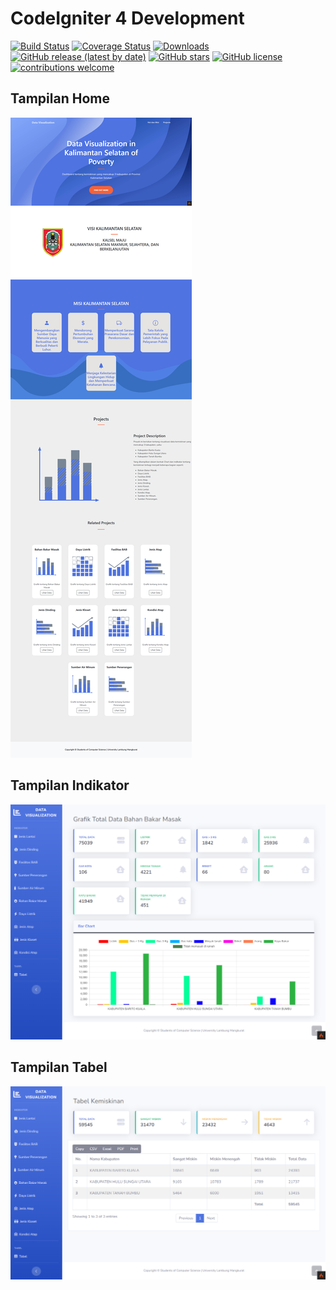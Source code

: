 # CodeIgniter 4 Development

[![Build Status](https://github.com/codeigniter4/CodeIgniter4/workflows/PHPUnit/badge.svg)](https://github.com/codeigniter4/CodeIgniter4/actions?query=workflow%3A%22PHPUnit%22)
[![Coverage Status](https://coveralls.io/repos/github/codeigniter4/CodeIgniter4/badge.svg?branch=develop)](https://coveralls.io/github/codeigniter4/CodeIgniter4?branch=develop)
[![Downloads](https://poser.pugx.org/codeigniter4/framework/downloads)](https://packagist.org/packages/codeigniter4/framework)
[![GitHub release (latest by date)](https://img.shields.io/github/v/release/codeigniter4/CodeIgniter4)](https://packagist.org/packages/codeigniter4/framework)
[![GitHub stars](https://img.shields.io/github/stars/codeigniter4/CodeIgniter4)](https://packagist.org/packages/codeigniter4/framework)
[![GitHub license](https://img.shields.io/github/license/codeigniter4/CodeIgniter4)](https://github.com/codeigniter4/CodeIgniter4/blob/develop/LICENSE)
[![contributions welcome](https://img.shields.io/badge/contributions-welcome-brightgreen.svg?style=flat)](https://github.com/codeigniter4/CodeIgniter4/pulls)
<br>

## Tampilan Home
<img src="https://github.com/mfajaraditya/dashboard-data/blob/master/public/img/TampilanDashboard.png?raw=true" alt="Tampilan Home">

## Tampilan Indikator
<img src="https://github.com/mfajaraditya/dashboard-data/blob/master/public/img/TampilanIndikator.png?raw=true" alt="Tampilan Indikator">

## Tampilan Tabel
<img src="https://github.com/mfajaraditya/dashboard-data/blob/master/public/img/TampilanTabel.png?raw=true" alt="Tampilan Tabel">